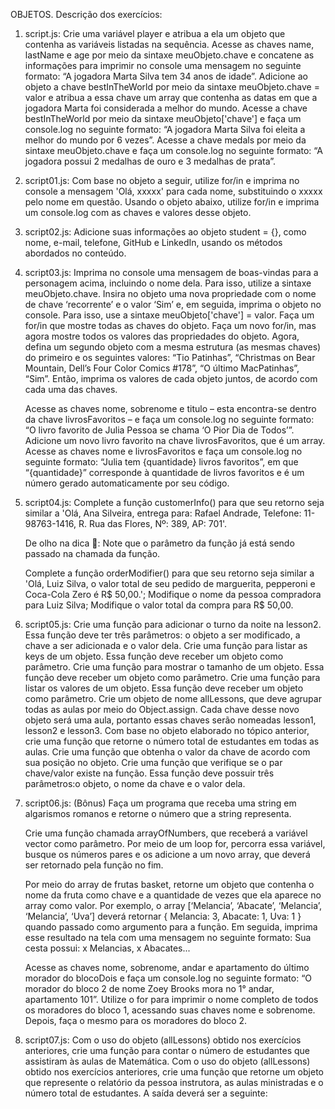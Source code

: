 OBJETOS.
Descrição dos exercícios:

1. script.js:
    Crie uma variável player e atribua a ela um objeto que contenha as variáveis listadas na sequência.
    Acesse as chaves name, lastName e age por meio da sintaxe meuObjeto.chave e concatene as informações para imprimir no console uma mensagem no seguinte formato: “A jogadora Marta Silva tem 34 anos de idade”.
    Adicione ao objeto a chave bestInTheWorld por meio da sintaxe meuObjeto.chave = valor e atribua a essa chave um array que contenha as datas em que a jogadora Marta foi considerada a melhor do mundo.
    Acesse a chave bestInTheWorld por meio da sintaxe meuObjeto['chave'] e faça um console.log no seguinte formato: “A jogadora Marta Silva foi eleita a melhor do mundo por 6 vezes”.
    Acesse a chave medals por meio da sintaxe meuObjeto.chave e faça um console.log no seguinte formato: “A jogadora possui 2 medalhas de ouro e 3 medalhas de prata”.

2. script01.js:
    Com base no objeto a seguir, utilize for/in e imprima no console a mensagem 'Olá, xxxxx' para cada nome, substituindo o xxxxx pelo nome em questão.
    Usando o objeto abaixo, utilize for/in e imprima um console.log com as chaves e valores desse objeto.

3. script02.js:
    Adicione suas informações ao objeto student = {}, como nome, e-mail, telefone, GitHub e LinkedIn, usando os métodos abordados no conteúdo.

4. script03.js:
    Imprima no console uma mensagem de boas-vindas para a personagem acima, incluindo o nome dela. Para isso, utilize a sintaxe meuObjeto.chave.
    Insira no objeto uma nova propriedade com o nome de chave ‘recorrente’ e o valor ‘Sim’ e, em seguida, imprima o objeto no console. Para isso, use a sintaxe meuObjeto['chave'] = valor.
    Faça um for/in que mostre todas as chaves do objeto.
    Faça um novo for/in, mas agora mostre todos os valores das propriedades do objeto.
    Agora, defina um segundo objeto com a mesma estrutura (as mesmas chaves) do primeiro e os seguintes valores: “Tio Patinhas”, “Christmas on Bear Mountain, Dell’s Four Color Comics #178”, “O último MacPatinhas”, “Sim”. Então, imprima os valores de cada objeto juntos, de acordo com cada uma das chaves.

    Acesse as chaves nome, sobrenome e titulo – esta encontra-se dentro da chave livrosFavoritos – e faça um console.log no seguinte formato: “O livro favorito de Julia Pessoa se chama ‘O Pior Dia de Todos’”.
    Adicione um novo livro favorito na chave livrosFavoritos, que é um array.
    Acesse as chaves nome e livrosFavoritos e faça um console.log no seguinte formato: “Julia tem {quantidade} livros favoritos”, em que “{quantidade}” corresponde à quantidade de livros favoritos e é um número gerado automaticamente por seu código.

5. script04.js:
    Complete a função customerInfo() para que seu retorno seja similar a 'Olá, Ana Silveira, entrega para: Rafael Andrade, Telefone: 11-98763-1416, R. Rua das Flores, Nº: 389, AP: 701'.

    De olho na dica 👀: Note que o parâmetro da função já está sendo passado na chamada da função.

    Complete a função orderModifier() para que seu retorno seja similar a 'Olá, Luiz Silva, o valor total de seu pedido de marguerita, pepperoni e Coca-Cola Zero é R$ 50,00.';
        Modifique o nome da pessoa compradora para Luiz Silva;
        Modifique o valor total da compra para R$ 50,00.

6. script05.js:
    Crie uma função para adicionar o turno da noite na lesson2. Essa função deve ter três parâmetros: o objeto a ser modificado, a chave a ser adicionada e o valor dela.
    Crie uma função para listar as keys de um objeto. Essa função deve receber um objeto como parâmetro.
    Crie uma função para mostrar o tamanho de um objeto. Essa função deve receber um objeto como parâmetro.
    Crie uma função para listar os valores de um objeto. Essa função deve receber um objeto como parâmetro.
    Crie um objeto de nome allLessons, que deve agrupar todas as aulas por meio do Object.assign. Cada chave desse novo objeto será uma aula, portanto essas chaves serão nomeadas lesson1, lesson2 e lesson3.
    Com base no objeto elaborado no tópico anterior, crie uma função que retorne o número total de estudantes em todas as aulas.
    Crie uma função que obtenha o valor da chave de acordo com sua posição no objeto.
    Crie uma função que verifique se o par chave/valor existe na função. Essa função deve possuir três parâmetros:o objeto, o nome da chave e o valor dela.

7. script06.js:
    (Bônus) Faça um programa que receba uma string em algarismos romanos e retorne o número
    que a string representa.

    Crie uma função chamada arrayOfNumbers, que receberá a variável vector como parâmetro.
    Por meio de um loop for, percorra essa variável, busque os números pares e os adicione a um novo array, que deverá ser retornado pela função no fim.

    Por meio do array de frutas basket, retorne um objeto que contenha o nome da fruta como chave e a quantidade de vezes que ela aparece no array como valor. Por exemplo, o array [‘Melancia’, ‘Abacate’, ‘Melancia’, ‘Melancia’, ‘Uva’] deverá retornar { Melancia: 3, Abacate: 1, Uva: 1 } quando passado como argumento para a função.
    Em seguida, imprima esse resultado na tela com uma mensagem no seguinte formato: Sua cesta possui: x Melancias, x Abacates...

    Acesse as chaves nome, sobrenome, andar e apartamento do último morador do blocoDois e faça um console.log no seguinte formato: “O morador do bloco 2 de nome Zoey Brooks mora no 1° andar, apartamento 101”.
    Utilize o for para imprimir o nome completo de todos os moradores do bloco 1, acessando suas chaves nome e sobrenome. Depois, faça o mesmo para os moradores do bloco 2.


8. script07.js:
    Com o uso do objeto (allLessons) obtido nos exercícios anteriores, crie uma função para contar o número de estudantes que assistiram às aulas de Matemática.
    Com o uso do objeto (allLessons) obtido nos exercícios anteriores, crie uma função que retorne um objeto que represente o relatório da pessoa instrutora, as aulas ministradas e o número total de estudantes. A saída deverá ser a seguinte:



